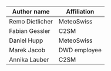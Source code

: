 | Author name             | Affiliation                                         |
| ----------------------- | --------------------------------------------------- |
| Remo Dietlicher         | MeteoSwiss                                          |
| Fabian Gessler          | C2SM                                                |
| Daniel Hupp             | MeteoSwiss                                          |
| Marek Jacob             | DWD employee                                        |
| Annika Lauber           | C2SM                                                |
